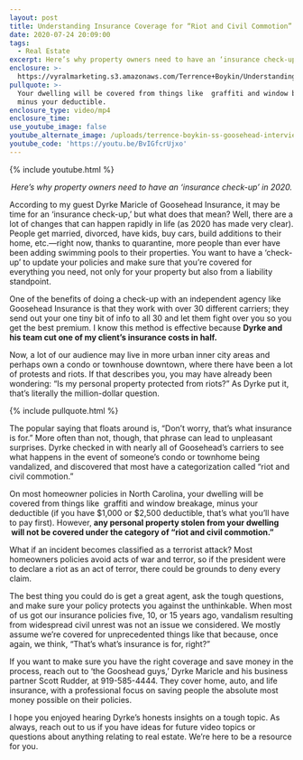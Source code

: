 ```yaml
---
layout: post
title: Understanding Insurance Coverage for “Riot and Civil Commotion”
date: 2020-07-24 20:09:00
tags:
  - Real Estate
excerpt: Here’s why property owners need to have an ‘insurance check-up’ in 2020.
enclosure: >-
  https://vyralmarketing.s3.amazonaws.com/Terrence+Boykin/Understanding+Insurance+Coverage+for+Riot+and+Civil+Commotion.mp4
pullquote: >-
  Your dwelling will be covered from things like  graffiti and window breakage,
  minus your deductible.
enclosure_type: video/mp4
enclosure_time:
use_youtube_image: false
youtube_alternate_image: /uploads/terrence-boykin-ss-goosehead-interview-yt.jpg
youtube_code: 'https://youtu.be/BvIGfcrUjxo'
---
```


{% include youtube.html %}

<p style="text-align: center;"><em>Here’s why property owners need to have an ‘insurance check-up’ in 2020.</em></p>

According to my guest Dyrke Maricle of Goosehead Insurance, it may be time for an ‘insurance check-up,’ but what does that mean? Well, there are a lot of changes that can happen rapidly in life (as 2020 has made very clear). People get married, divorced, have kids, buy cars, build additions to their home, etc.—right now, thanks to quarantine, more people than ever have been adding swimming pools to their properties. You want to have a ‘check-up’ to update your policies and make sure that you’re covered for everything you need, not only for your property but also from a liability standpoint.&nbsp;

One of the benefits of doing a check-up with an independent agency like Goosehead Insurance is that they work with over 30 different carriers; they send out your one tiny bit of info to all 30 and let them fight over you so you get the best premium. I know this method is effective because **Dyrke and his team cut one of my client’s insurance costs in half.&nbsp;**

Now, a lot of our audience may live in more urban inner city areas and perhaps own a condo or townhouse downtown, where there have been a lot of protests and riots. If that describes you, you may have already been wondering: “Is my personal property protected from riots?” As Dyrke put it, that’s literally the million-dollar question.&nbsp;

{% include pullquote.html %}

The popular saying that floats around is, “Don’t worry, that’s what insurance is for.” More often than not, though, that phrase can lead to unpleasant surprises. Dyrke checked in with nearly all of Goosehead’s carriers to see what happens in the event of someone’s condo or townhome being vandalized, and discovered that most have a categorization called “riot and civil commotion.”&nbsp;

On most homeowner policies in North Carolina, your dwelling will be covered from things like &nbsp;graffiti and window breakage, minus your deductible (if you have $1,000 or $2,500 deductible, that’s what you’ll have to pay first). However, **any personal property stolen from your dwelling &nbsp;will not be covered under the category of “riot and civil commotion.”&nbsp;**

What if an incident becomes classified as a terrorist attack? Most homeowners policies avoid acts of war and terror, so if the president were to declare a riot as an act of terror, there could be grounds to deny every claim.&nbsp;

The best thing you could do is get a great agent, ask the tough questions, and make sure your policy protects you against the unthinkable. When most of us got our insurance policies five, 10, or 15 years ago, vandalism resulting from widespread civil unrest was not an issue we considered. We mostly assume we’re covered for unprecedented things like that because, once again, we think, “That’s what’s insurance is for, right?”&nbsp;

If you want to make sure you have the right coverage and save money in the process, reach out to ‘the Gooshead guys,’ Dyrke Maricle and his business partner Scott Rudder, at 919-585-4444. They cover home, auto, and life insurance, with a professional focus on saving people the absolute most money possible on their policies.&nbsp;

I hope you enjoyed hearing Dyrke’s honests insights on a tough topic. As always, reach out to us if you have ideas for future video topics or questions about anything relating to real estate. We’re here to be a resource for you.&nbsp;